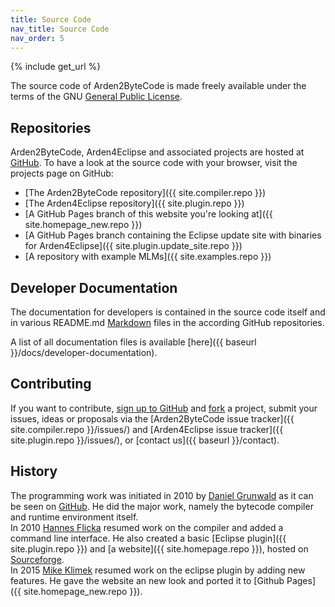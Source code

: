 ```yaml
---
title: Source Code
nav_title: Source Code
nav_order: 5
---
```

{% include get_url %}

The source code of Arden2ByteCode is made freely available under the terms of the GNU [General Public License](http://www.gnu.org/copyleft/gpl.html).  

## Repositories
Arden2ByteCode, Arden4Eclipse and associated projects are hosted at [GitHub](https://github.com/). To have a look at the source code with your browser, visit the projects page on GitHub:

+ [The Arden2ByteCode repository]({{ site.compiler.repo }})  
+ [The Arden4Eclipse repository]({{ site.plugin.repo }})  
+ [A GitHub Pages branch of this website you're looking at]({{ site.homepage_new.repo }})  
+ [A GitHub Pages branch containing the Eclipse update site with binaries for Arden4Eclipse]({{ site.plugin.update_site.repo }})
+ [A repository with example MLMs]({{ site.examples.repo }})  

## Developer Documentation
The documentation for developers is contained in the source code itself and in various README.md [Markdown](https://en.wikipedia.org/wiki/Markdown) files in the according GitHub repositories.

A list of all documentation files is available [here]({{ baseurl }}/docs/developer-documentation).

## Contributing
If you want to contribute, [sign up to GitHub](https://github.com/join) and [fork](https://help.github.com/articles/fork-a-repo/) a project, submit your issues, ideas or proposals via the [Arden2ByteCode issue tracker]({{ site.compiler.repo }}/issues/) and [Arden4Eclipse issue tracker]({{ site.plugin.repo }}/issues/), or [contact us]({{ baseurl }}/contact).

## History
The programming work was initiated in 2010 by [Daniel Grunwald](https://github.com/dgrunwald) as it can be seen on [GitHub](https://github.com/dgrunwald/arden2bytecode). He did the major work, namely the bytecode compiler and runtime environment itself.  
In 2010 [Hannes Flicka](https://github.com/hflicka) resumed work on the compiler and added a command line interface. He also created a basic [Eclipse plugin]({{ site.plugin.repo }}) and [a website]({{ site.homepage.repo }}), hosted on [Sourceforge](http://arden2bytecode.sourceforge.net/).  
In 2015 [Mike Klimek](https://github.com/Tetr4) resumed work on the eclipse plugin by adding new features. He gave the website an new look and ported it to [Github Pages]({{ site.homepage_new.repo }}).
